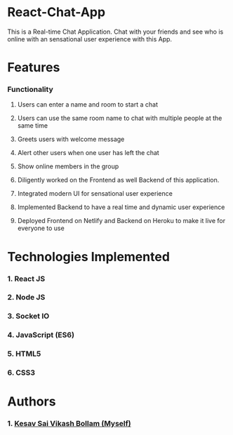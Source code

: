 # React-Chat-App

This is a Real-time Chat Application. Chat with your friends and see who is online with an sensational user experience with this App. 

# Features

### Functionality
1. Users can enter a name and room to start a chat
2. Users can use the same room name to chat with multiple people at the same time
3. Greets users with welcome message
4. Alert other users when one user has left the chat
5. Show online members in the group


1. Diligently worked on the Frontend as well Backend of this application.
2. Integrated modern UI for sensational user experience
3. Implemented Backend to have a real time and dynamic user experience
4. Deployed Frontend on Netlify and Backend on Heroku to make it live for everyone to use


# Technologies Implemented

### 1. React JS
### 2. Node JS
### 3. Socket IO
### 4. JavaScript (ES6)
### 5. HTML5
### 6. CSS3


# Authors
### 1. [Kesav Sai Vikash Bollam (Myself)](https://github.com/kesavSaiVikash/React-Chat-App)

